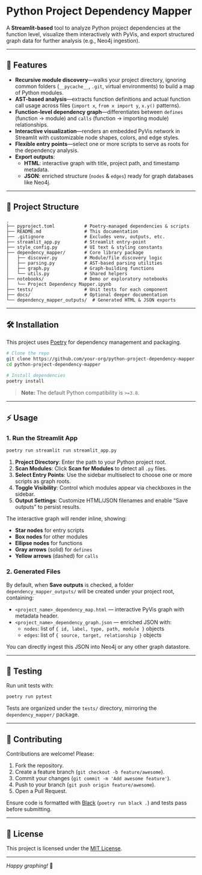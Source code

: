 # Python Project Dependency Mapper

A **Streamlit-based** tool to analyze Python project dependencies at the function level, visualize them interactively with PyVis, and export structured graph data for further analysis (e.g., Neo4j ingestion).

---

## 🚀 Features

- **Recursive module discovery**—walks your project directory, ignoring common folders (`__pycache__`, `.git`, virtual environments) to build a map of Python modules.
- **AST-based analysis**—extracts function definitions and actual function call usage across files (`import x`, `from x import y`, `x.y()` patterns).
- **Function-level dependency graph**—differentiates between `defines` (function → module) and `calls` (function → importing module) relationships.
- **Interactive visualization**—renders an embedded PyVis network in Streamlit with customizable node shapes, colors, and edge styles.
- **Flexible entry points**—select one or more scripts to serve as roots for the dependency analysis.
- **Export outputs**:
  - **HTML**: interactive graph with title, project path, and timestamp metadata.
  - **JSON**: enriched structure (`nodes` & `edges`) ready for graph databases like Neo4j.

---

## 📂 Project Structure

```
.
├── pyproject.toml           # Poetry-managed dependencies & scripts
├── README.md                # This documentation
├── .gitignore               # Excludes venv, outputs, etc.
├── streamlit_app.py         # Streamlit entry-point
├── style_config.py          # UI text & styling constants
├── dependency_mapper/       # Core library package
│   ├── discover.py          # Module/file discovery logic
│   ├── parsing.py           # AST-based parsing utilities
│   ├── graph.py             # Graph-building functions
│   └── utils.py             # Shared helpers
├── notebooks/               # Demo or exploratory notebooks
│   └── Project Dependency Mapper.ipynb
├── tests/                   # Unit tests for each component
├── docs/                    # Optional deeper documentation
└── dependency_mapper_outputs/  # Generated HTML & JSON exports
```

---

## 🛠️ Installation

This project uses [Poetry](https://python-poetry.org/) for dependency management and packaging.

```bash
# Clone the repo
git clone https://github.com/your-org/python-project-dependency-mapper.git
cd python-project-dependency-mapper

# Install dependencies
poetry install
```

> **Note:** The default Python compatibility is `>=3.8`.

---

## ⚡ Usage

### 1. Run the Streamlit App

```bash
poetry run streamlit run streamlit_app.py
```

1. **Project Directory**: Enter the path to your Python project root.
2. **Scan Modules**: Click **Scan for Modules** to detect all `.py` files.
3. **Select Entry Points**: Use the sidebar multiselect to choose one or more scripts as graph roots.
4. **Toggle Visibility**: Control which modules appear via checkboxes in the sidebar.
5. **Output Settings**: Customize HTML/JSON filenames and enable “Save outputs” to persist results.

The interactive graph will render inline, showing:

- **Star nodes** for entry scripts
- **Box nodes** for other modules
- **Ellipse nodes** for functions
- **Gray arrows** (solid) for `defines`
- **Yellow arrows** (dashed) for `calls`

### 2. Generated Files

By default, when **Save outputs** is checked, a folder `dependency_mapper_outputs/` will be created under your project root, containing:

- `<project_name>_dependency_map.html` — interactive PyVis graph with metadata header.
- `<project_name>_dependency_graph.json` — enriched JSON with:
  - `nodes`: list of `{ id, label, type, path, module }` objects
  - `edges`: list of `{ source, target, relationship }` objects

You can directly ingest this JSON into Neo4j or any other graph datastore.

---

## 🧪 Testing

Run unit tests with:

```bash
poetry run pytest
```

Tests are organized under the `tests/` directory, mirroring the `dependency_mapper/` package.

---

## 🤝 Contributing

Contributions are welcome! Please:

1. Fork the repository.
2. Create a feature branch (`git checkout -b feature/awesome`).
3. Commit your changes (`git commit -m 'Add awesome feature'`).
4. Push to your branch (`git push origin feature/awesome`).
5. Open a Pull Request.

Ensure code is formatted with [Black](https://github.com/psf/black) (`poetry run black .`) and tests pass before submitting.

---

## 📄 License

This project is licensed under the [MIT License](LICENSE.md).

---

*Happy graphing!* 🎉

